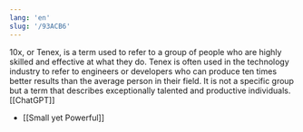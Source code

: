```yaml
---
lang: 'en'
slug: '/93ACB6'
---
```


10x, or Tenex, is a term used to refer to a group of people who are highly skilled and effective at what they do. Tenex is often used in the technology industry to refer to engineers or developers who can produce ten times better results than the average person in their field. It is not a specific group but a term that describes exceptionally talented and productive individuals. [[ChatGPT]]

- [[Small yet Powerful]]
